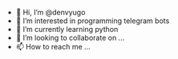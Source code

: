 - 👋 Hi, I’m @denvyugo
- 👀 I’m interested in programming telegram bots
- 🌱 I’m currently learning python
- 💞️ I’m looking to collaborate on ...
- 📫 How to reach me ...

<!---
denvyugo/denvyugo is a ✨ special ✨ repository because its `README.md` (this file) appears on your GitHub profile.
You can click the Preview link to take a look at your changes.
--->
